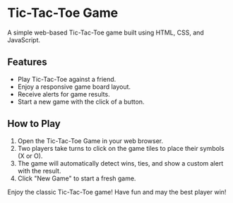 # Tic-Tac-Toe Game

A simple web-based Tic-Tac-Toe game built using HTML, CSS, and JavaScript.

## Features

- Play Tic-Tac-Toe against a friend.
- Enjoy a responsive game board layout.
- Receive alerts for game results.
- Start a new game with the click of a button.

## How to Play

1. Open the Tic-Tac-Toe Game in your web browser.
2. Two players take turns to click on the game tiles to place their symbols (X or O).
3. The game will automatically detect wins, ties, and show a custom alert with the result.
4. Click "New Game" to start a fresh game.

Enjoy the classic Tic-Tac-Toe game! Have fun and may the best player win!
